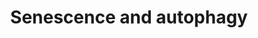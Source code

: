 ---
annotations:
- id: PW:0000277
  parent: regulatory pathway
  type: Pathway Ontology
  value: cellular senescence pathway
authors:
- MaintBot
- Khanspers
- Ddigles
- Susan
- Mkutmon
- Eweitz
description: Senescense and Autophagy Pathways in Cancer
last-edited: 2021-05-16
organisms:
- Rattus norvegicus
redirect_from:
- /index.php/Pathway:WP1305
- /instance/WP1305
revision: null
schema-jsonld:
- '@context': https://schema.org/
  '@id': https://wikipathways.github.io/pathways/WP1305.html
  '@type': Dataset
  creator:
    '@type': Organization
    name: WikiPathways
  description: Senescense and Autophagy Pathways in Cancer
  keywords:
  - '?'
  - ATG16
  - ATG5
  - Akt1
  - Ambra1
  - Atg10
  - Atg12
  - Atg14
  - Atg3
  - Atg4b
  - Atg7
  - Bcl2
  - Becn1
  - Bmi1
  - Bmp2
  - Braf
  - Ccl3
  - Cd44
  - Cdc25b
  - Cdk2
  - Cdk4
  - Cdk6
  - Cdkn1a
  - Cdkn1b
  - Cdkn2a
  - Cebpb
  - Col10a1
  - Col1a1
  - Col3a1
  - Creg1
  - Cxcl14
  - Cxcl2
  - Cxcl3
  - E2f1
  - Fn1
  - GAS
  - Gabarap
  - Gabarapl1
  - Gabarapl2
  - Gadd45a
  - Gsk3b
  - Gsn
  - Hmga1
  - Hras
  - IFI16
  - IL3
  - IL8
  - ISRE
  - Ifnb1
  - Ifng
  - Igf1
  - Igf1r
  - Igfbp3
  - Igfbp5
  - Igfbp7
  - Il1a
  - Il1b
  - Il24
  - Il6
  - Il6ra
  - Il6st
  - Ing1
  - Ing2
  - Inhba
  - Ins1
  - Irf1
  - Irf5
  - Irf7
  - Jun
  - Lamp1
  - Lamp2
  - Map1lc3a
  - Map1lc3b
  - Map2k1
  - Map2k3
  - Mapk1
  - Mapk14
  - Mdm2
  - Mll1
  - Mmp14
  - Mmp3
  - Mtor
  - PI3K?
  - Pcna
  - Plat
  - Plau
  - Pten
  - Raf1
  - Rb1
  - Rnasel
  - Rsl1d1
  - Serpinb2
  - Serpine1
  - Sh3glb1
  - Slc39a1
  - Slc39a2
  - Slc39a3
  - Slc39a4
  - Smad3
  - Smad4
  - Sparc
  - Sqstm1
  - Src
  - THBS1
  - Tgfb1
  - Tnfsf15
  - Tp53
  - Ulk1
  - Uvrag
  - Vtn
  - bcl-xl
  license: CC0
  name: Senescence and autophagy
seo: CreativeWork
title: Senescence and autophagy
wpid: WP1305
---